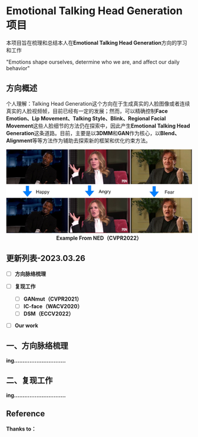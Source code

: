 # Emotional Talking Head Generation项目

本项目旨在梳理和总结本人在**Emotional Talking Head Generation**方向的学习和工作

"Emotions shape ourselves, determine who we are, and affect our daily behavior"

## 方向概述

个人理解：Talking Head Generation这个方向在于生成真实的人脸图像或者连续真实的人脸视频帧，目前已经有一定的发展；然而，可以精确控制**Face Emotion、Lip Movement、Talking Style、Blink、Regional Facial Movement**这些人脸细节的方法仍在探索中，因此产生**Emotional Talking Head Generation**这条道路。目前，主要是以**3DMM**和**GAN**作为核心，以**Blend、Alignment**等等方法作为辅助去探索新的框架和优化约束方法。



<div>			<!--块级封装-->
    <center>	<!--将图片和文字居中-->
    <img src="imgs/img1.png"
         alt="无法显示Example"
         style="zoom:2"/>
    <br>		<!--换行-->
    <b>
    Example	From NED（CVPR2022）<!--标题-->
    </center>
</div>




## 更新列表-2023.03.26

- [ ] 方向脉络梳理
- [ ] 复现工作
  - [ ] GANmut（CVPR2021）
  - [ ] IC-face（WACV2020）
  - [ ] DSM（ECCV2022）
- [ ] Our work



## 一、方向脉络梳理

**ing**..............................



## 二、复现工作

**ing**..............................



## Reference

**Thanks to：**



